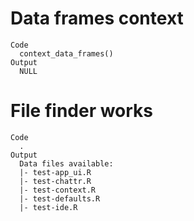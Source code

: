 # Data frames context

    Code
      context_data_frames()
    Output
      NULL

# File finder works

    Code
      .
    Output
      Data files available: 
      |- test-app_ui.R
      |- test-chattr.R
      |- test-context.R
      |- test-defaults.R
      |- test-ide.R


